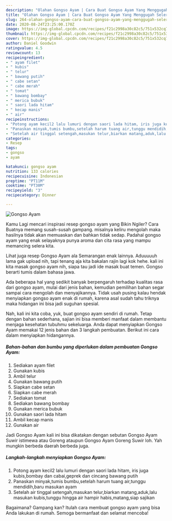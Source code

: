 ```yaml
---
description: "Olahan Gongso Ayam | Cara Buat Gongso Ayam Yang Menggugah Selera"
title: "Olahan Gongso Ayam | Cara Buat Gongso Ayam Yang Menggugah Selera"
slug: 264-olahan-gongso-ayam-cara-buat-gongso-ayam-yang-menggugah-selera
date: 2020-08-24T23:25:00.170Z
image: https://img-global.cpcdn.com/recipes/f21c2998a30c82c5/751x532cq70/gongso-ayam-foto-resep-utama.jpg
thumbnail: https://img-global.cpcdn.com/recipes/f21c2998a30c82c5/751x532cq70/gongso-ayam-foto-resep-utama.jpg
cover: https://img-global.cpcdn.com/recipes/f21c2998a30c82c5/751x532cq70/gongso-ayam-foto-resep-utama.jpg
author: Daniel Goodwin
ratingvalue: 4.5
reviewcount: 13
recipeingredient:
- " ayam filet"
- " kubis"
- " telur"
- " bawang putih"
- " cabe setan"
- " cabe merah"
- " tomat"
- " bawang bombay"
- " merica bubuk"
- " saori lada hitam"
- " kecap manis"
- " air"
recipeinstructions:
- "Potong ayam kecil2 lalu lumuri dengan saori lada hitam, iris juga kubis,bombay dan cabai,geprek dan cincang bawang putih"
- "Panaskan minyak,tumis bumbu,setelah harum tuang air,tunggu mendidih,baru masukan ayam"
- "Setelah air tinggal setengah,masukan telur,biarkan matang,aduk,lalu masukan kubis,tunggu hingga air hampir habis,matang,siap sajikan"
categories:
- Resep
tags:
- gongso
- ayam

katakunci: gongso ayam 
nutrition: 133 calories
recipecuisine: Indonesian
preptime: "PT11M"
cooktime: "PT30M"
recipeyield: "3"
recipecategory: Dinner

---
```



![Gongso Ayam](https://img-global.cpcdn.com/recipes/f21c2998a30c82c5/751x532cq70/gongso-ayam-foto-resep-utama.jpg)

Kamu Lagi mencari inspirasi resep gongso ayam yang Bikin Ngiler? Cara Buatnya memang susah-susah gampang. misalnya keliru mengolah maka hasilnya tidak akan memuaskan dan bahkan tidak sedap. Padahal gongso ayam yang enak selayaknya punya aroma dan cita rasa yang mampu memancing selera kita.

Lihat juga resep Gongso Ayam ala Semarangan enak lainnya. Aduuuuuh lama gak upload nih, tapi tenang aja kita bakalan rajin lagi kok hehe. kali ini kita masak gongso ayam nih, siapa tau jadi ide masak buat temen. Gongso berarti tumis dalam bahasa jawa.

Ada beberapa hal yang sedikit banyak berpengaruh terhadap kualitas rasa dari gongso ayam, mulai dari jenis bahan, kemudian pemilihan bahan segar sampai cara mengolah dan menyajikannya. Tidak usah pusing kalau hendak menyiapkan gongso ayam enak di rumah, karena asal sudah tahu triknya maka hidangan ini bisa jadi suguhan spesial.


Nah, kali ini kita coba, yuk, buat gongso ayam sendiri di rumah. Tetap dengan bahan sederhana, sajian ini bisa memberi manfaat dalam membantu menjaga kesehatan tubuhmu sekeluarga. Anda dapat menyiapkan Gongso Ayam memakai 12 jenis bahan dan 3 langkah pembuatan. Berikut ini cara dalam menyiapkan hidangannya.

<!--inarticleads1-->

##### Bahan-bahan dan bumbu yang diperlukan dalam pembuatan Gongso Ayam:

1. Sediakan  ayam filet
1. Gunakan  kubis
1. Ambil  telur
1. Gunakan  bawang putih
1. Siapkan  cabe setan
1. Siapkan  cabe merah
1. Sediakan  tomat
1. Sediakan  bawang bombay
1. Gunakan  merica bubuk
1. Gunakan  saori lada hitam
1. Ambil  kecap manis
1. Gunakan  air


Jadi Gongso Ayam kali ini bisa dikatakan dengan sebutan Gongso Ayam Suwir istimewa atau Goreng ataupun Gongso Ayam Goreng Suwir loh. Yah mungkin berbeda daerah berbeda juga. 

<!--inarticleads2-->

##### Langkah-langkah menyiapkan Gongso Ayam:

1. Potong ayam kecil2 lalu lumuri dengan saori lada hitam, iris juga kubis,bombay dan cabai,geprek dan cincang bawang putih
1. Panaskan minyak,tumis bumbu,setelah harum tuang air,tunggu mendidih,baru masukan ayam
1. Setelah air tinggal setengah,masukan telur,biarkan matang,aduk,lalu masukan kubis,tunggu hingga air hampir habis,matang,siap sajikan




Bagaimana? Gampang kan? Itulah cara membuat gongso ayam yang bisa Anda lakukan di rumah. Semoga bermanfaat dan selamat mencoba!
